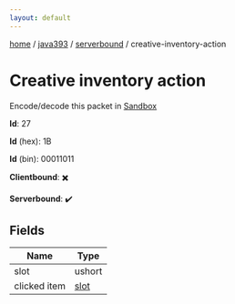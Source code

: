 ```yaml
---
layout: default
---
```


[home](/)  /  [java393](/protocol/java393)  /  [serverbound](/protocol/java393/serverbound)  /  creative-inventory-action

# Creative inventory action

Encode/decode this packet in [Sandbox](../../../sandbox/java393#Serverbound.CreativeInventoryAction)

**Id**: 27

**Id** (hex): 1B

**Id** (bin): 00011011

**Clientbound**: ✖️

**Serverbound**: ✔️

## Fields

Name | Type
---|---
slot | ushort
clicked item | [slot](/protocol/java393/types/slot)
